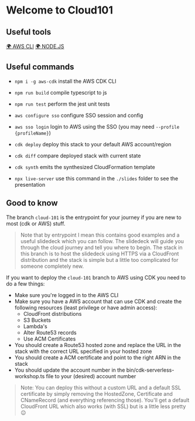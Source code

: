# Welcome to Cloud101

## Useful tools

[🌍 AWS CLI](https://docs.aws.amazon.com/cli/latest/userguide/getting-started-install.html)
[🌍 NODE.JS](https://nodejs.org/en/download)

## Useful commands

* `npm i -g aws-cdk`   install the AWS CDK CLI
* `npm run build`      compile typescript to js
* `npm run test`       perform the jest unit tests

* `aws configure sso`  configure SSO session and config
* `aws sso login`      login to AWS using the SSO (you may need `--profile {profileName}`)

* `cdk deploy`         deploy this stack to your default AWS account/region
* `cdk diff`           compare deployed stack with current state
* `cdk synth`          emits the synthesized CloudFormation template

* `npx live-server`    use this command in the `./slides` folder to see the presentation

## Good to know

The branch `cloud-101` is the entrypoint for your journey if you are new to most (cdk or AWS) stuff.

> Note that by entrypoint I mean this contains good examples and a useful slidedeck which you can follow.
> The slidedeck will guide you through the cloud journey and tell you where to begin. The stack in this branch is to host the 
> slidedeck using HTTPS via a CloudFront distribution and the stack is simple but a little too complicated for someone completely new.

If you want to deploy the `cloud-101` branch to AWS using CDK you need to do a few things:

* Make sure you're logged in to the AWS CLI
* Make sure you have a AWS account that can use CDK and create the following resources (least privilege or have admin access):
  * CloudFront distributions
  * S3 Buckets
  * Lambda's
  * Alter Route53 records
  * Use ACM Certificates
* You should create a Route53 hosted zone and replace the URL in the stack with the correct URL specified in your hosted zone
* You should create a ACM certificate and point to the right ARN in the stack
* You should update the account number in the bin/cdk-serverless-workshop.ts file to your (desired) account number

> Note: You can deploy this without a custom URL and a default SSL certificate by simply removing the
> HostedZone, Certificate and CNameRecord (and everything referencing those). You'll get a default
> CloudFront URL which also works (with SSL) but is a little less pretty 😉
